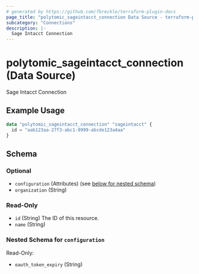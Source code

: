 ```yaml
---
# generated by https://github.com/fbreckle/terraform-plugin-docs
page_title: "polytomic_sageintacct_connection Data Source - terraform-provider-polytomic"
subcategory: "Connections"
description: |-
  Sage Intacct Connection
---
```


# polytomic_sageintacct_connection (Data Source)

Sage Intacct Connection

## Example Usage

```terraform
data "polytomic_sageintacct_connection" "sageintacct" {
  id = "aab123aa-27f3-abc1-9999-abcde123a4aa"
}
```

<!-- schema generated by tfplugindocs -->
## Schema

### Optional

- `configuration` (Attributes) (see [below for nested schema](#nestedatt--configuration))
- `organization` (String)

### Read-Only

- `id` (String) The ID of this resource.
- `name` (String)

<a id="nestedatt--configuration"></a>
### Nested Schema for `configuration`

Read-Only:

- `oauth_token_expiry` (String)


